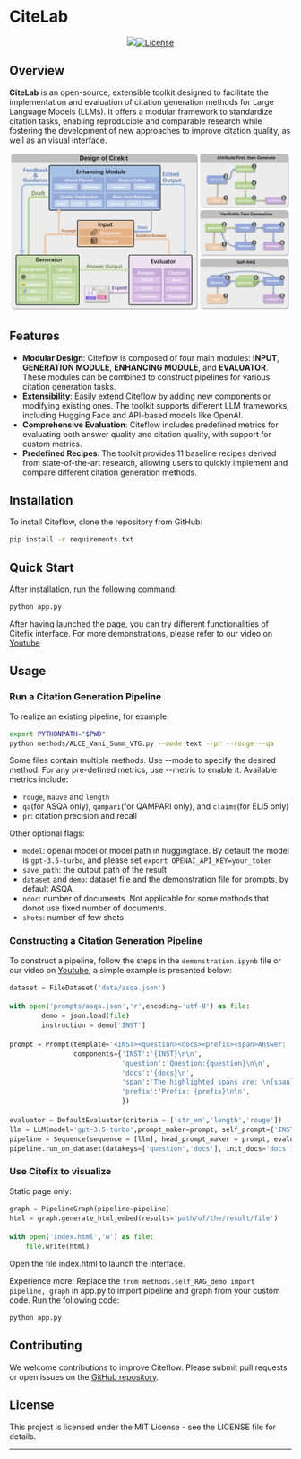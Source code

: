 # CiteLab

<div align="center">
<a href="///" target="_blank"><img src=//></a><a href="https://github.com/SjJ1017/Citeflow/blob/main/LICENSE"><img alt="License" src="https://img.shields.io/badge/LICENSE-MIT-green"></a>
</div>

## Overview

**CiteLab** is an open-source, extensible toolkit designed to facilitate the implementation and evaluation of citation generation methods for Large Language Models (LLMs). It offers a modular framework to standardize citation tasks, enabling reproducible and comparable research while fostering the development of new approaches to improve citation quality, as well as an visual interface.

![Citeflow Design](asset/design.png)

## Features

+ **Modular Design**: Citeflow is composed of four main modules: **INPUT**, **GENERATION MODULE**, **ENHANCING MODULE**, and **EVALUATOR**. These modules can be combined to construct pipelines for various citation generation tasks.
+ **Extensibility**: Easily extend Citeflow by adding new components or modifying existing ones. The toolkit supports different LLM frameworks, including Hugging Face and API-based models like OpenAI.
+ **Comprehensive Evaluation**: Citeflow includes predefined metrics for evaluating both answer quality and citation quality, with support for custom metrics.
+ **Predefined Recipes**: The toolkit provides 11 baseline recipes derived from state-of-the-art research, allowing users to quickly implement and compare different citation generation methods.

## Installation

To install Citeflow, clone the repository from GitHub:

```bash
pip install -r requirements.txt
```


## Quick Start

After installation, run the following command:
```python
python app.py
```
After having launched the page, you can try different functionalities of Citefix interface. For more demonstrations, please refer to our video on [Youtube](https://youtu.be/aWuIG2OY7e8)

## Usage

### Run a Citation Generation Pipeline

To realize an existing pipeline, for example:

```bash
export PYTHONPATH="$PWD"
python methods/ALCE_Vani_Summ_VTG.py --mode text --pr --rouge --qa
```

Some files contain multiple methods. Use --mode to specify the desired method. For any pre-defined metrics, use --metric to enable it. Available metrics include:
- `rouge`, `mauve` and `length`
- `qa`(for ASQA only), `qampari`(for QAMPARI only), and `claims`(for ELI5 only)
- `pr`: citation precision and recall

Other optional flags:
- `model`: openai model or model path in huggingface. By default the model is `gpt-3.5-turbo`, and please set `export OPENAI_API_KEY=your_token`
- `save_path`: the output path of the result
- `dataset` and `demo`: dataset file and the demonstration file for prompts, by default ASQA.
- `ndoc`: number of documents. Not applicable for some methods that donot use fixed number of documents.
- `shots`: number of few shots

### Constructing a Citation Generation Pipeline
To construct a pipeline, follow the steps in the `demonstration.ipynb` file or our video on [Youtube](https://youtu.be/KaNICbbmCn0), a simple example is presented below:

```python
dataset = FileDataset('data/asqa.json')

with open('prompts/asqa.json','r',encoding='utf-8') as file:
        demo = json.load(file)
        instruction = demo['INST']

prompt = Prompt(template='<INST><question><docs><prefix><span>Answer: ',
                components={'INST':'{INST}\n\n', 
                            'question':'Question:{question}\n\n',
                            'docs':'{docs}\n',
                            'span':'The highlighted spans are: \n{span}\n\n',
                            'prefix':'Prefix: {prefix}\n\n',
                            })

evaluator = DefaultEvaluator(criteria = ['str_em','length','rouge'])
llm = LLM(model='gpt-3.5-turbo',prompt_maker=prompt, self_prompt={'INST':instruction})
pipeline = Sequence(sequence = [llm], head_prompt_maker = prompt, evaluator = evaluator, dataset = dataset)
pipeline.run_on_dataset(datakeys=['question','docs'], init_docs='docs')
```

### Use Citefix to visualize

Static page only:
```python
graph = PipelineGraph(pipeline=pipeline)
html = graph.generate_html_embed(results='path/of/the/result/file')

with open('index.html','w') as file:
    file.write(html)
```
Open the file index.html to launch the interface.

Experience more:
Replace the `from methods.self_RAG_demo import pipeline, graph` in app.py to import pipeline and graph from your custom code.
Run the following code: 
```python
python app.py
```

## Contributing

We welcome contributions to improve Citeflow. Please submit pull requests or open issues on the [GitHub repository](https://github.com/SjJ1017/Citeflow).

## License

This project is licensed under the MIT License - see the LICENSE file for details.


------
